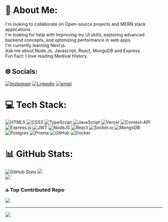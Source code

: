 # 💫 About Me:
I'm looking to collaborate on Open-source projects and MERN stack applications.<br>I'm looking for help with Improving my UI skills, exploring advanced backend concepts, and optimizing performance in web apps<br>I'm currently learning Next.js.<br>Ask me about Node.Js, Javascript, React, MongoDB and Express.<br>Fun Fact: I love reading Medival History.


## 🌐 Socials:
[![Instagram](https://img.shields.io/badge/Instagram-%23E4405F.svg?logo=Instagram&logoColor=white)](https://instagram.com/semicolonfella) [![LinkedIn](https://img.shields.io/badge/LinkedIn-%230077B5.svg?logo=linkedin&logoColor=white)](https://linkedin.com/in/leoxakash) [![email](https://img.shields.io/badge/Email-D14836?logo=gmail&logoColor=white)](mailto:mehbubwork@gmail.com) 

# 💻 Tech Stack:
![HTML5](https://img.shields.io/badge/html5-%23E34F26.svg?style=for-the-badge&logo=html5&logoColor=white) ![CSS3](https://img.shields.io/badge/css3-%231572B6.svg?style=for-the-badge&logo=css3&logoColor=white) ![TypeScript](https://img.shields.io/badge/typescript-%23007ACC.svg?style=for-the-badge&logo=typescript&logoColor=white) ![JavaScript](https://img.shields.io/badge/javascript-%23323330.svg?style=for-the-badge&logo=javascript&logoColor=%23F7DF1E) ![Vercel](https://img.shields.io/badge/vercel-%23000000.svg?style=for-the-badge&logo=vercel&logoColor=white) ![Context-API](https://img.shields.io/badge/Context--Api-000000?style=for-the-badge&logo=react) ![Express.js](https://img.shields.io/badge/express.js-%23404d59.svg?style=for-the-badge&logo=express&logoColor=%2361DAFB) ![JWT](https://img.shields.io/badge/JWT-black?style=for-the-badge&logo=JSON%20web%20tokens) ![NodeJS](https://img.shields.io/badge/node.js-6DA55F?style=for-the-badge&logo=node.js&logoColor=white) ![React](https://img.shields.io/badge/react-%2320232a.svg?style=for-the-badge&logo=react&logoColor=%2361DAFB) ![Socket.io](https://img.shields.io/badge/Socket.io-black?style=for-the-badge&logo=socket.io&badgeColor=010101) ![MongoDB](https://img.shields.io/badge/MongoDB-%234ea94b.svg?style=for-the-badge&logo=mongodb&logoColor=white) ![Postgres](https://img.shields.io/badge/postgres-%23316192.svg?style=for-the-badge&logo=postgresql&logoColor=white) ![Prisma](https://img.shields.io/badge/Prisma-3982CE?style=for-the-badge&logo=Prisma&logoColor=white) ![GitHub](https://img.shields.io/badge/github-%23121011.svg?style=for-the-badge&logo=github&logoColor=white) ![Docker](https://img.shields.io/badge/docker-%230db7ed.svg?style=for-the-badge&logo=docker&logoColor=white)
# 📊 GitHub Stats:
![GitHub Stats](https://github-readme-stats.vercel.app/api?username=devleo10&theme=dark&hide_border=false&include_all_commits=false&count_private=false&hide=prs)
![](https://nirzak-streak-stats.vercel.app/?user=devleo10&theme=dark&hide_border=false)<br/>
![](https://github-readme-stats.vercel.app/api/top-langs/?username=devleo10&theme=dark&hide_border=false&include_all_commits=false&count_private=false&layout=compact)

### 🔝 Top Contributed Repo
![](https://github-contributor-stats.vercel.app/api?username=devleo10&limit=5&theme=dark&combine_all_yearly_contributions=true)

---
[![](https://visitcount.itsvg.in/api?id=devleo10&icon=0&color=0)](https://visitcount.itsvg.in)

<!-- Proudly created with GPRM ( https://gprm.itsvg.in ) -->

